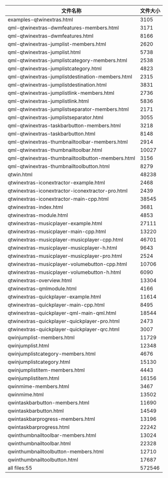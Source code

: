 文件名称 | 文件大小
---|---
examples-qtwinextras.html|3105
qml-qtwinextras-dwmfeatures-members.html|3171
qml-qtwinextras-dwmfeatures.html|8166
qml-qtwinextras-jumplist-members.html|2620
qml-qtwinextras-jumplist.html|5738
qml-qtwinextras-jumplistcategory-members.html|2538
qml-qtwinextras-jumplistcategory.html|4823
qml-qtwinextras-jumplistdestination-members.html|2315
qml-qtwinextras-jumplistdestination.html|3831
qml-qtwinextras-jumplistlink-members.html|2736
qml-qtwinextras-jumplistlink.html|5836
qml-qtwinextras-jumplistseparator-members.html|2171
qml-qtwinextras-jumplistseparator.html|3055
qml-qtwinextras-taskbarbutton-members.html|3218
qml-qtwinextras-taskbarbutton.html|8148
qml-qtwinextras-thumbnailtoolbar-members.html|2914
qml-qtwinextras-thumbnailtoolbar.html|10027
qml-qtwinextras-thumbnailtoolbutton-members.html|3156
qml-qtwinextras-thumbnailtoolbutton.html|8279
qtwin.html|48238
qtwinextras-iconextractor-example.html|2468
qtwinextras-iconextractor-iconextractor-pro.html|2439
qtwinextras-iconextractor-main-cpp.html|38545
qtwinextras-index.html|3681
qtwinextras-module.html|4853
qtwinextras-musicplayer-example.html|27111
qtwinextras-musicplayer-main-cpp.html|13220
qtwinextras-musicplayer-musicplayer-cpp.html|46701
qtwinextras-musicplayer-musicplayer-h.html|9643
qtwinextras-musicplayer-musicplayer-pro.html|2524
qtwinextras-musicplayer-volumebutton-cpp.html|10706
qtwinextras-musicplayer-volumebutton-h.html|6090
qtwinextras-overview.html|13304
qtwinextras-qmlmodule.html|4166
qtwinextras-quickplayer-example.html|11614
qtwinextras-quickplayer-main-cpp.html|8495
qtwinextras-quickplayer-qml-main-qml.html|18544
qtwinextras-quickplayer-quickplayer-pro.html|2473
qtwinextras-quickplayer-quickplayer-qrc.html|3007
qwinjumplist-members.html|11729
qwinjumplist.html|12348
qwinjumplistcategory-members.html|4676
qwinjumplistcategory.html|15130
qwinjumplistitem-members.html|4443
qwinjumplistitem.html|16156
qwinmime-members.html|3467
qwinmime.html|13502
qwintaskbarbutton-members.html|11690
qwintaskbarbutton.html|14549
qwintaskbarprogress-members.html|13196
qwintaskbarprogress.html|22242
qwinthumbnailtoolbar-members.html|13024
qwinthumbnailtoolbar.html|22328
qwinthumbnailtoolbutton-members.html|12710
qwinthumbnailtoolbutton.html|17687
all files:55|572546
